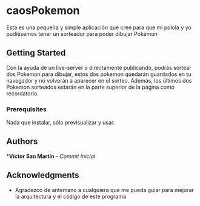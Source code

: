 # caosPokemon

Esta es una pequeña y simple aplicación que creé para que mi polola y yo pudiésemos tener
un sorteador para poder dibujar Pokémon

## Getting Started

Con la ayuda de un live-server o directamente publicando, podrás sortear dos Pokemon
para dibujar, estos dos pokemon quedarán guardados en tu navegador y no volverán a aparecer
en el sorteo. Además, los últimos dos Pokemon sorteados estarán en la parte superior de la página
como recordatorio.

### Prerequisites

Nada que instalar, sólo previsualizar y usar.


## Authors

***Víctor San Martín** - *Commit Inicial*

## Acknowledgments

* Agradezco de antemano a cualquiera que me pueda guiar para mejorar la arquitectura y
el código de este programa
